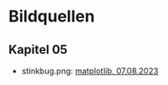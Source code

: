 # Bildquellen

## Kapitel 05

* stinkbug.png: [matplotlib, 07.08.2023](https://matplotlib.org/stable/tutorials/introductory/images.html#sphx-glr-tutorials-introductory-images-py)
